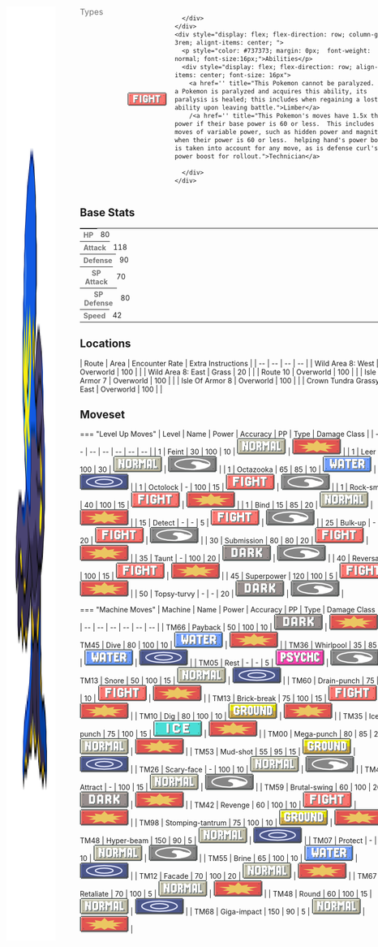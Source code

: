 <div style="display: flex; flex-direction: row; column-gap: 3rem; align-content: center;">
  <img src="../../img/pokemon/grapploct.png" width="100"/>

  <div>
    <div style="display: flex; flex-direction: row; column-gap: 3rem; alignt-items: center; margin-bottom: 0.5rem;">
      <p style="color: #737373; margin: 0px; font-size: 16px; font-weight: normal;">Types</p>
      <div style="display: flex; flex-direction: row; align-items: center; column-gap: 1rem">
        <img src='../../img/types/fighting.png' style='width: 77px; height: 26px;'/>
        
      </div>
    </div>
    <div style="display: flex; flex-direction: row; column-gap: 3rem; alignt-items: center; ">
      <p style="color: #737373; margin: 0px;  font-weight: normal; font-size:16px;">Abilities</p>
      <div style="display: flex; flex-direction: row; align-items: center; font-size: 16px">
        <a href='' title="This Pokemon cannot be paralyzed.  If a Pokemon is paralyzed and acquires this ability, its paralysis is healed; this includes when regaining a lost ability upon leaving battle.">Limber</a>
        /<a href='' title="This Pokemon's moves have 1.5x their power if their base power is 60 or less.  This includes moves of variable power, such as hidden power and magnitude, when their power is 60 or less.  helping hand's power boost is taken into account for any move, as is defense curl's power boost for rollout.">Technician</a>
        
      </div>
    </div>
  </div>
</div>

## Base Stats
<table style="width: 100%">
  <tbody style="width: 100%;">
    <tr style="display: flex; align-items: center;">
      <th style="color: #737373;" >HP</th>
      <td style="border-top: none; width: 70px">80</td>
      <td style="width: 100%; min-width: 450px; border-top: none;">
        <div style="width: 31%;" class="ranking-bar rank-4">
        </div>
      </td>
    </tr>
    <tr style="display: flex; align-items: center;">
      <th style="color: #737373;">Attack</th>
      <td style="border-top: none; width: 70px">118</td>
      <td style="width: 100%; min-width: 450px; border-top: none;">
        <div style="width: 46%;" class="ranking-bar rank-5">
        </div>
      </td>
    </tr>
    <tr style="display: flex; align-items: center;">
      <th style="color: #737373;">Defense</th>
      <td style="border-top: none; width: 70px">90</td>
      <td style="width: 100%; min-width: 450px; border-top: none;">
        <div style="width: 35%;" class="ranking-bar rank-4">
        </div>
      </td>
    </tr>
    <tr style="display: flex; align-items: center;">
      <th style="color: #737373;">SP Attack</th>
      <td style="border-top: none; width: 70px">70</td>
      <td style="width: 100%; min-width: 450px; border-top: none;">
        <div style="width: 27%;" class="ranking-bar rank-3">
        </div>
      </td>
    </tr>
    <tr style="display: flex; align-items: center;">
      <th style="color: #737373;">SP Defense</th>
      <td style="border-top: none; width: 70px">80</td>
      <td style="width: 100%; min-width: 450px; border-top: none;">
        <div style="width: 31%;" class="ranking-bar rank-4">
        </div>
      </td>
    </tr>
    <tr style="display: flex; align-items: center;">
      <th style="color: #737373;">Speed</th>
      <td style="border-top: none; width: 70px">42</td>
      <td style="width: 100%; min-width: 450px; border-top: none;">
        <div style="width: 16%;" class="ranking-bar rank-2">
        </div>
      </td>
    </tr>
  </tbody>
</table>



## Locations
| Route | Area | Encounter Rate | Extra Instructions |
        | -- | -- | -- | -- |
        	| Wild Area 8: West | Overworld | 100 |  |
	| Wild Area 8: East | Grass | 20 |  |
	| Route 10 | Overworld | 100 |  |
	| Isle Of Armor 7 | Overworld | 100 |  |
	| Isle Of Armor 8 | Overworld | 100 |  |
	| Crown Tundra Grassy East | Overworld | 100 |  |

        

## Moveset

=== "Level Up Moves"
    | Level | Name | Power | Accuracy | PP | Type | Damage Class |
        | -- | -- | -- | -- | -- | -- | -- |
        	| 1 | Feint | 30 | 100 | 10 | ![normal](../img/types/normal.png) | ![physical](../img/types/physical.png) |
	| 1 | Leer | - | 100 | 30 | ![normal](../img/types/normal.png) | ![status](../img/types/status.png) |
	| 1 | Octazooka | 65 | 85 | 10 | ![water](../img/types/water.png) | ![special](../img/types/special.png) |
	| 1 | Octolock | - | 100 | 15 | ![fighting](../img/types/fighting.png) | ![status](../img/types/status.png) |
	| 1 | Rock-smash | 40 | 100 | 15 | ![fighting](../img/types/fighting.png) | ![physical](../img/types/physical.png) |
	| 1 | Bind | 15 | 85 | 20 | ![normal](../img/types/normal.png) | ![physical](../img/types/physical.png) |
	| 15 | Detect | - | - | 5 | ![fighting](../img/types/fighting.png) | ![status](../img/types/status.png) |
	| 25 | Bulk-up | - | - | 20 | ![fighting](../img/types/fighting.png) | ![status](../img/types/status.png) |
	| 30 | Submission | 80 | 80 | 20 | ![fighting](../img/types/fighting.png) | ![physical](../img/types/physical.png) |
	| 35 | Taunt | - | 100 | 20 | ![dark](../img/types/dark.png) | ![status](../img/types/status.png) |
	| 40 | Reversal | - | 100 | 15 | ![fighting](../img/types/fighting.png) | ![physical](../img/types/physical.png) |
	| 45 | Superpower | 120 | 100 | 5 | ![fighting](../img/types/fighting.png) | ![physical](../img/types/physical.png) |
	| 50 | Topsy-turvy | - | - | 20 | ![dark](../img/types/dark.png) | ![status](../img/types/status.png) |

        

=== "Machine Moves"
    | Machine | Name | Power | Accuracy | PP | Type | Damage Class |
        | -- | -- | -- | -- | -- | -- | -- |
        	| TM66 | Payback | 50 | 100 | 10 | ![dark](../img/types/dark.png) | ![physical](../img/types/physical.png) |
	| TM45 | Dive | 80 | 100 | 10 | ![water](../img/types/water.png) | ![physical](../img/types/physical.png) |
	| TM36 | Whirlpool | 35 | 85 | 15 | ![water](../img/types/water.png) | ![special](../img/types/special.png) |
	| TM05 | Rest | - | - | 5 | ![psychic](../img/types/psychic.png) | ![status](../img/types/status.png) |
	| TM13 | Snore | 50 | 100 | 15 | ![normal](../img/types/normal.png) | ![special](../img/types/special.png) |
	| TM60 | Drain-punch | 75 | 100 | 10 | ![fighting](../img/types/fighting.png) | ![physical](../img/types/physical.png) |
	| TM13 | Brick-break | 75 | 100 | 15 | ![fighting](../img/types/fighting.png) | ![physical](../img/types/physical.png) |
	| TM10 | Dig | 80 | 100 | 10 | ![ground](../img/types/ground.png) | ![physical](../img/types/physical.png) |
	| TM35 | Ice-punch | 75 | 100 | 15 | ![ice](../img/types/ice.png) | ![physical](../img/types/physical.png) |
	| TM00 | Mega-punch | 80 | 85 | 20 | ![normal](../img/types/normal.png) | ![physical](../img/types/physical.png) |
	| TM53 | Mud-shot | 55 | 95 | 15 | ![ground](../img/types/ground.png) | ![special](../img/types/special.png) |
	| TM26 | Scary-face | - | 100 | 10 | ![normal](../img/types/normal.png) | ![status](../img/types/status.png) |
	| TM45 | Attract | - | 100 | 15 | ![normal](../img/types/normal.png) | ![status](../img/types/status.png) |
	| TM59 | Brutal-swing | 60 | 100 | 20 | ![dark](../img/types/dark.png) | ![physical](../img/types/physical.png) |
	| TM42 | Revenge | 60 | 100 | 10 | ![fighting](../img/types/fighting.png) | ![physical](../img/types/physical.png) |
	| TM98 | Stomping-tantrum | 75 | 100 | 10 | ![ground](../img/types/ground.png) | ![physical](../img/types/physical.png) |
	| TM48 | Hyper-beam | 150 | 90 | 5 | ![normal](../img/types/normal.png) | ![special](../img/types/special.png) |
	| TM07 | Protect | - | - | 10 | ![normal](../img/types/normal.png) | ![status](../img/types/status.png) |
	| TM55 | Brine | 65 | 100 | 10 | ![water](../img/types/water.png) | ![special](../img/types/special.png) |
	| TM12 | Facade | 70 | 100 | 20 | ![normal](../img/types/normal.png) | ![physical](../img/types/physical.png) |
	| TM67 | Retaliate | 70 | 100 | 5 | ![normal](../img/types/normal.png) | ![physical](../img/types/physical.png) |
	| TM48 | Round | 60 | 100 | 15 | ![normal](../img/types/normal.png) | ![special](../img/types/special.png) |
	| TM68 | Giga-impact | 150 | 90 | 5 | ![normal](../img/types/normal.png) | ![physical](../img/types/physical.png) |

        
